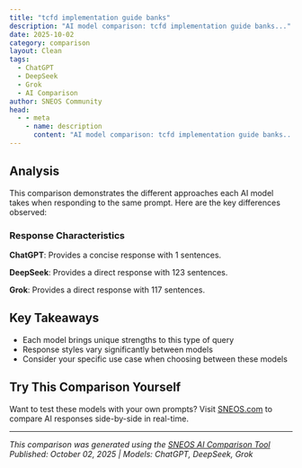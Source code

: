 ```yaml
---
title: "tcfd implementation guide banks"
description: "AI model comparison: tcfd implementation guide banks..."
date: 2025-10-02
category: comparison
layout: Clean
tags:
  - ChatGPT
  - DeepSeek
  - Grok
  - AI Comparison
author: SNEOS Community
head:
  - - meta
    - name: description
      content: "AI model comparison: tcfd implementation guide banks..."
---
```


<ChatComparison
  title="tcfd implementation guide banks"
  prompt="tcfd implementation guide banks"
  :responses='{
    "ChatGPT": "Error calling OpenAI API.",
    "DeepSeek": "Of course. Here is a comprehensive TCFD implementation guide tailored specifically for banks.\n\nThis guide breaks down the process into a structured, phased approach, recognizing that banks have unique exposures and play a critical role in the financial system.\n\n### **Why TCFD is Crucial for Banks**\n\nFor banks, TCFD is not just about reporting; it\u0027s about core risk management and strategic positioning.\n*   **Risk Management:** Identify and manage climate-related risks (transition and physical) in your loan book, investment portfolio, and operations.\n*   **Strategic Advantage:** Position yourself as a leader in sustainable finance, attracting clients and investors.\n*   **Regulatory Preparedity:** Stay ahead of rapidly evolving mandatory climate disclosure regulations (e.g., SEC in the US, ISSB globally, EBA in the EU).\n*   **Capital Allocation:** Make more informed lending and investment decisions in a decarbonizing economy.\n\n---\n\n### **Phased Implementation Guide for Banks**\n\n#### **Phase 1: Foundation \u0026 Governance (Months 1-3)**\n\n**Objective:** Establish internal responsibility and build foundational knowledge.\n\n1.  **Secure Senior Management \u0026 Board Buy-in:**\n    *   Present the business case: link TCFD to financial stability, reputation, and regulatory requirements.\n    *   Appoint a senior sponsor (e.g., Chief Risk Officer, CFO, or CEO).\n\n2.  **Establish Governance Structures:**\n    *   **Board-Level Oversight:** Clearly define the board\u0027s role in overseeing climate-related risks and opportunities. This is a core TCFD requirement. The board\u0027s risk committee is often the most appropriate body.\n    *   **Management Responsibility:** Assign a cross-functional working group with representatives from **Risk, Finance, Strategy, Credit, ESG, and Communications**.\n\n3.  **Conduct a TCFD Readiness Assessment:**\n    *   Benchmark your current disclosures against the 11 recommended TCFD disclosures.\n    *   Identify gaps in data, processes, and expertise.\n\n#### **Phase 2: Strategy \u0026 Risk Management (Months 4-9)**\n\n**Objective:** Integrate climate into your core business strategy and risk management framework.\n\n1.  **Identify Climate-Related Risks \u0026 Opportunities:**\n    *   **Risks:**\n        *   **Transition Risks:** Policy (carbon taxes), technology (low-carbon disruption), market (shift in sentiment), reputational.\n        *   **Physical Risks:** Acute (floods, storms) and Chronic (sea-level rise, temperature shifts).\n    *   **Opportunities:** Resource efficiency, sustainable finance products (green bonds, sustainability-linked loans), new green technologies, resilience-building services.\n\n2.  **Assess Impact on Business, Strategy, and Financial Planning:**\n    *   **Scenario Analysis (Critical for Banks):** This is the most complex but essential step.\n        *   **Start Simple:** Use established scenarios like the NGFS (Network for Greening the Financial System) scenarios \u2013 *Net Zero 2050, Delayed Transition, Current Policies*.\n        *   **Focus on Material Portfolios:** Begin with the most exposed sectors (e.g., oil \u0026 gas, real estate, power generation, automotive, agriculture).\n        *   **Assess Impact:** Quantify the potential impact on Probability of Default (PD) and Loss Given Default (LGD) for these portfolios under different scenarios.\n    *   **Strategy Resilience:** Test your bank\u0027s business strategy against these different climate scenarios. Is it resilient under a \u003C2\u00B0C world? A 3\u00B0C world?\n\n3.  **Integrate into Existing Risk Management Frameworks:**\n    *   Don\u0027t create a separate \u0022climate risk\u0022 silo. Integrate climate risks into your existing **Credit Risk, Market Risk, and Operational Risk** frameworks.\n    *   Update credit policies and underwriting criteria to include climate risk factors.\n\n#### **Phase 3: Metrics \u0026 Targets (Months 6-12)**\n\n**Objective:** Define and calculate the key metrics to track performance and risk exposure.\n\n1.  **Select Key Metrics:**\n    *   **Cross-Industry Metrics:** GHG Emissions (Scopes 1, 2, and critically, **Scope 3** from financing activities).\n    *   **Bank-Specific Metrics:**\n        *   **Financed Emissions:** The GHG emissions of your loan and investment portfolio. Start with the most material sectors using established methodologies (e.g., PCAF Standard).\n        *   **Green Asset Ratio / Brown Asset Ratio:** The proportion of your portfolio aligned with green vs. brown (carbon-intensive) activities (relevant in the EU).\n        *   **Climate Risk Exposure:** Concentration of credit exposure to high-risk sectors (e.g., % of loan book to fossil fuels).\n        *   **Carbon-Related Assets:** Value of assets vulnerable to transition risks.\n\n2.  **Set Targets:**\n    *   **Portfolio-Level Targets:** Set targets to align your portfolio with the Paris Agreement (e.g., using Science-Based Targets for Financial Institutions (SBTi FI)).\n    *   **Operational Targets:** Commit to net-zero for your own operations (Scopes 1 \u0026 2).\n    *   **Client Engagement Targets:** Track the number of clients you engage with on their climate transition plans.\n\n#### **Phase 4: Disclosure \u0026 Communication (Ongoing)**\n\n**Objective:** Communicate your findings effectively to stakeholders.\n\n1.  **Choose Reporting Vehicles:**\n    *   **Annual Report \u0026 Form 10-K:** For material financial impacts, as required by regulators.\n    *   **Sustainability Report or TCFD Standalone Report:** A dedicated space for a comprehensive narrative.\n    *   **Website \u0026 Investor Presentations:** For broader communication.\n\n2.  **Structure Your TCFD Report:**\n    *   Follow the four core TCFD pillars: **Governance, Strategy, Risk Management, and Metrics \u0026 Targets**.\n    *   Be transparent about methodologies, assumptions, and limitations (e.g., \u0022Our financed emissions calculation for the oil \u0026 gas sector covers X% of our portfolio and is based on Y methodology\u0022).\n    *   Use clear, concise language and data visualizations.\n\n---\n\n### **Bank-Specific Challenges \u0026 How to Overcome Them**\n\n| Challenge | Description | Mitigation Strategy |\n| :--- | :--- | :--- |\n| **Data Availability \u0026 Quality** | Client-level data for Scope 3 financed emissions is often unavailable or inconsistent. | 1. Start with high-risk, publicly listed clients where data is available. \u003Cbr\u003E2. Use sector-average data as a starting point (e.g., from IEA, PCAF). \u003Cbr\u003E3. Develop client engagement programs to request data. |\n| **Methodological Complexity** | Calculating financed emissions and conducting scenario analysis is technically complex. | 1. Leverage the **Partnership for Carbon Accounting Financials (PCAF)** Standard for financed emissions. \u003Cbr\u003E2. Use third-party tools and data providers (e.g., MSCI, S\u0026P, Bloomberg). \u003Cbr\u003E3. Participate in industry forums and working groups to share best practices. |\n| **Scenario Analysis** | Translating macro climate scenarios into micro-level financial impacts is challenging. | 1. Start qualitatively before moving to quantitative. \u003Cbr\u003E2. Focus on a few key sectors and use simplified, off-the-shelf scenarios (NGFS). \u003Cbr\u003E3. Collaborate with your risk modeling team to adapt existing models. |\n| **Client Engagement** | Discussing transition plans and climate risks with clients can be sensitive. | 1. Frame it as a joint risk management and opportunity exploration exercise. \u003Cbr\u003E2. Develop a phased engagement strategy, starting with your largest emitters. \u003Cbr\u003E3. Offer support and resources to help clients develop their own capabilities. |\n\n### **Key Resources for Banks**\n\n*   **TCFD Knowledge Hub:** The official [TCFD website](https://www.fsb-tcfd.org/) with all official guidance and examples.\n*   **Partnership for Carbon Accounting Financials (PCAF):** The global standard for [calculating financed emissions](https://carbonaccountingfinancials.com/).\n*   **Network for Greening the Financial System (NGFS):** Source for critical [climate scenarios](https://www.ngfs.net/ngfs-scenarios-portal/) for risk assessment.\n*   **Science Based Targets initiative (SBTi):** Provides the [Financial Institutions\u0027 Net-Zero Standard](https://sciencebasedtargets.org/sectors/financial-institutions) for setting credible targets.\n*   **UNEP FI:** Offers extensive guidance, including [The Principles for Responsible Banking](https://www.unepfi.org/banking/bankingprinciples/) and implementation tools.\n\n### **Conclusion**\n\nImplementing TCFD is a multi-year journey for a bank, not a one-off project. The key is to **start now, prioritize, and iterate.** Begin with governance and a qualitative assessment of your most material exposures. Gradually build your data, methodologies, and quantitative analysis capabilities. By embedding TCFD recommendations, banks can future-proof their business, fulfill their fiduciary duty, and play a pivotal role in financing the transition to a sustainable economy.",
    "Grok": "Implementing the Task Force on Climate-related Financial Disclosures (TCFD) recommendations is a structured process for banks and financial institutions to assess and disclose climate-related risks and opportunities. The TCFD framework, established by the Financial Stability Board (FSB), provides a set of recommendations to help organizations disclose consistent, comparable, and reliable information on climate-related financial risks. For banks, this is particularly important due to their exposure to credit, market, and operational risks influenced by climate change.\n\nBelow is a guide for banks to implement the TCFD recommendations, structured around the four core pillars: **Governance, Strategy, Risk Management, and Metrics \u0026 Targets**. Additionally, I will include practical steps and considerations specific to the banking sector.\n\n---\n\n### 1. Governance\n**Objective**: Establish oversight of climate-related risks and opportunities at the board and management levels.\n\n- **Board Oversight**:\n  - Ensure the board of directors or a dedicated committee has oversight of climate-related issues.\n  - Define clear roles and responsibilities for board members to integrate climate considerations into decision-making.\n  - Provide training for board members on climate risks, regulatory trends, and TCFD requirements.\n\n- **Management\u0027s Role**:\n  - Assign senior management accountability for assessing and managing climate risks (e.g., Chief Risk Officer or Chief Sustainability Officer).\n  - Establish a cross-functional climate task force or working group (e.g., risk, strategy, and sustainability teams) to coordinate TCFD implementation.\n  - Integrate climate-related considerations into regular reporting to senior management.\n\n- **Bank-Specific Actions**:\n  - Update corporate governance policies to include climate risk as a strategic priority, aligning with regulatory expectations (e.g., Basel Committee on Banking Supervision guidelines).\n  - Engage with regulators and industry bodies to understand evolving expectations for climate disclosure.\n\n---\n\n### 2. Strategy\n**Objective**: Identify the actual and potential impacts of climate-related risks and opportunities on the bank\u2019s business, strategy, and financial planning.\n\n- **Identify Climate-Related Risks and Opportunities**:\n  - Assess **physical risks** (e.g., extreme weather events impacting loan portfolios or branch operations) and **transition risks** (e.g., policy changes, carbon pricing, or shifts to low-carbon technologies affecting client industries).\n  - Identify opportunities, such as financing green projects (renewable energy, energy efficiency) or offering sustainable financial products.\n\n- **Scenario Analysis**:\n  - Conduct scenario analysis to evaluate the impact of different climate scenarios (e.g., 1.5\u00B0C, 2\u00B0C, or business-as-usual scenarios) on the bank\u2019s portfolio and operations.\n  - Use frameworks like the Network for Greening the Financial System (NGFS) scenarios or tools provided by third-party vendors to simulate impacts on credit risk, market risk, and liquidity.\n  - Consider both short-term (1-3 years) and long-term (10-30 years) time horizons.\n\n- **Integrate into Strategic Planning**:\n  - Incorporate climate considerations into the bank\u2019s strategic planning, including capital allocation, product development, and client engagement strategies.\n  - Align with international frameworks like the Paris Agreement to set net-zero targets or decarbonization goals.\n\n- **Bank-Specific Actions**:\n  - Assess exposure to high-carbon sectors (e.g., oil \u0026 gas, coal, or heavy industry) in loan portfolios and develop strategies to mitigate stranded asset risks.\n  - Develop green finance products (e.g., green bonds, sustainability-linked loans) to capitalize on market opportunities.\n\n---\n\n### 3. Risk Management\n**Objective**: Describe how the bank identifies, assesses, and manages climate-related risks.\n\n- **Identify and Assess Risks**:\n  - Integrate climate risk into existing risk management frameworks (e.g., credit risk, market risk, operational risk).\n  - Develop methodologies to quantify climate risk exposure, such as stress testing loan portfolios under climate scenarios or mapping physical risks to geographic exposures.\n  - Use data and analytics to assess client-level risks (e.g., sector-specific carbon intensity or vulnerability to climate policy changes).\n\n- **Manage Risks**:\n  - Update credit underwriting policies to include climate risk factors (e.g., requiring clients to disclose carbon emissions or transition plans).\n  - Set risk appetite statements for climate-related exposures (e.g., limits on lending to fossil fuel sectors).\n  - Engage with clients to support their transition to low-carbon business models.\n\n- **Bank-Specific Actions**:\n  - Align with regulatory expectations, such as the European Central Bank (ECB) or Bank of England (BoE) guidelines on climate risk integration.\n  - Collaborate with industry peers through initiatives like the UNEP FI Principles for Responsible Banking to share best practices on climate risk management.\n\n---\n\n### 4. Metrics and Targets\n**Objective**: Disclose the metrics and targets used to assess and manage climate-related risks and opportunities.\n\n- **Develop Metrics**:\n  - Measure and report greenhouse gas (GHG) emissions across Scope 1 (direct emissions), Scope 2 (indirect emissions from purchased energy), and Scope 3 (financed emissions from lending and investment activities).\n  - Use standardized methodologies like the Partnership for Carbon Accounting Financials (PCAF) to calculate financed emissions.\n  - Track portfolio exposure to high-carbon sectors and green finance activities (e.g., percentage of loans aligned with net-zero goals).\n\n- **Set Targets**:\n  - Establish science-based targets aligned with the Science Based Targets initiative (SBTi) for financial institutions.\n  - Define interim and long-term goals for reducing financed emissions (e.g., net-zero by 2050 with specific milestones).\n  - Set targets for increasing green finance (e.g., percentage of loan book dedicated to sustainable projects).\n\n- **Disclose Performance**:\n  - Include climate-related metrics in annual reports, sustainability reports, or dedicated TCFD reports.\n  - Provide transparent information on progress toward targets and methodologies used for calculations.\n\n- **Bank-Specific Actions**:\n  - Prioritize Scope 3 emissions, as financed emissions often represent the largest share of a bank\u2019s carbon footprint.\n  - Use data from clients and third-party providers to improve the accuracy of emissions calculations, addressing data gaps over time.\n\n---\n\n### Practical Steps for TCFD Implementation in Banks\n\n1. **Gap Analysis and Roadmap**:\n   - Conduct a gap analysis to assess current capabilities against TCFD recommendations.\n   - Develop a multi-year roadmap for implementation, prioritizing areas like governance and risk management in the short term and scenario analysis in the medium term.\n\n2. **Stakeholder Engagement**:\n   - Engage with internal stakeholders (e.g., risk, compliance, and business units) to build awareness and alignment on TCFD goals.\n   - Communicate with clients to gather data on their climate strategies and emissions, facilitating better risk assessments.\n\n3. **Capacity Building**:\n   - Train staff on climate risk concepts, TCFD requirements, and tools for assessment (e.g., scenario analysis, emissions modeling).\n   - Build partnerships with consultants or technology providers to enhance data collection and analytics capabilities.\n\n4. **Regulatory Alignment**:\n   - Monitor and align with evolving regulatory requirements for climate disclosure (e.g., EU Sustainable Finance Disclosure Regulation (SFDR), ECB climate stress tests).\n   - Participate in industry initiatives to stay updated on best practices (e.g., UNEP FI, TCFD Knowledge Hub).\n\n5. **Reporting and Disclosure**:\n   - Start with qualitative disclosures on governance and strategy, gradually incorporating quantitative data on metrics and targets as capabilities improve.\n   - Ensure disclosures are consistent with other frameworks, such as the Global Reporting Initiative (GRI) or Sustainability Accounting Standards Board (SASB).\n\n---\n\n### Challenges for Banks in TCFD Implementation\n- **Data Availability**: Obtaining reliable client data for Scope 3 emissions calculations can be challenging. Banks may need to rely on proxies or engage clients for better disclosure.\n- **Scenario Analysis Complexity**: Modeling long-term climate scenarios requires expertise and robust data, which may be resource-intensive.\n- **Regulatory Variability**: Different jurisdictions have varying requirements for climate disclosure, creating compliance complexities for global banks.\n- **Integration into Operations**: Embedding climate risk into day-to-day operations (e.g., loan origination, pricing) requires significant process changes.\n\n---\n\n### Resources and Tools for Banks\n- **TCFD Official Resources**: The TCFD website offers implementation guides, case studies, and sector-specific guidance.\n- **PCAF**: Provides methodologies for calculating financed emissions.\n- **NGFS Scenarios**: Offers climate scenarios for stress testing and risk assessment.\n- **UNEP FI**: Provides frameworks and peer learning opportunities for responsible banking.\n- **Third-Party Tools**: Vendors like MSCI, Trucost, and Bloomberg offer data and analytics for climate risk assessment.\n\n---\n\n### Conclusion\nImplementing TCFD recommendations enables banks to better understand and manage climate-related risks while positioning themselves as leaders in sustainable finance. By following a structured approach across governance, strategy, risk management, and metrics, banks can build resilience to climate impacts, meet stakeholder expectations, and contribute to a low-carbon economy. Starting with foundational elements and progressively enhancing disclosures over time is a practical way to ensure compliance and meaningful impact."
  }'
  published-date="09:31"
/>

## Analysis

This comparison demonstrates the different approaches each AI model takes when responding to the same prompt. Here are the key differences observed:

### Response Characteristics

**ChatGPT**: Provides a concise response with 1 sentences. 

**DeepSeek**: Provides a direct response with 123 sentences. 

**Grok**: Provides a direct response with 117 sentences. 

## Key Takeaways

- Each model brings unique strengths to this type of query
- Response styles vary significantly between models
- Consider your specific use case when choosing between these models

## Try This Comparison Yourself

Want to test these models with your own prompts? Visit [SNEOS.com](https://sneos.com) to compare AI responses side-by-side in real-time.

---

*This comparison was generated using the [SNEOS AI Comparison Tool](https://sneos.com)*
*Published: October 02, 2025 | Models: ChatGPT, DeepSeek, Grok*
